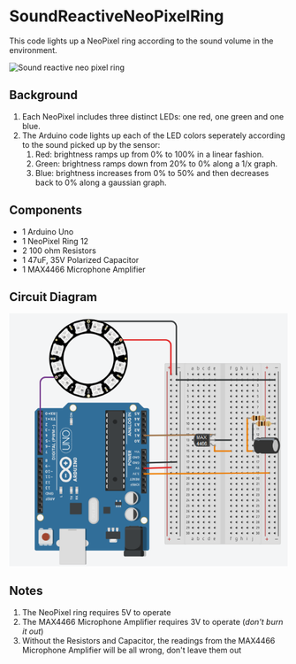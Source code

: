 # SoundReactiveNeoPixelRing
This code lights up a NeoPixel ring according to the sound volume in the environment.

![Sound reactive neo pixel ring](SoundReactiveNeoPixelRing.gif?raw=true "Sound reactive neo pixel ring")


Background
----------
1. Each NeoPixel includes three distinct LEDs: one red, one green and one blue.
2. The Arduino code lights up each of the LED colors seperately according to the sound picked up by the sensor:
   1. Red: brightness ramps up from 0% to 100% in a linear fashion.
   2. Green: brightness ramps down from 20% to 0% along a 1/x graph.
   3. Blue: brightness increases from 0% to 50% and then decreases back to 0% along a gaussian graph.

Components
----------
- 1 Arduino Uno
- 1 NeoPixel Ring 12 
- 2 100 ohm Resistors
- 1 47uF, 35V Polarized Capacitor
- 1 MAX4466 Microphone Amplifier

Circuit Diagram
---------------
![Circuit Diagram](Circuit.png?raw=true "Circuit Diagram")

Notes
-----
1. The NeoPixel ring requires 5V to operate
2. The MAX4466 Microphone Amplifier requires 3V to operate (*don't burn it out*)
3. Without the Resistors and Capacitor, the readings from the MAX4466 Microphone Amplifier will be all wrong, don't leave them out
